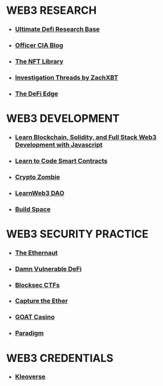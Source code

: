 # WEB3 RESEARCH

- ### [Ultimate Defi Research Base](https://github.com/OffcierCia/ultimate-defi-research-base)

- ### [Officer CIA Blog](https://officercia.mirror.xyz/)

- ### [The NFT Library](https://thenftlibrary.super.site/)

- ### [Investigation Threads by ZachXBT](https://investigations.notion.site/)

- ### [The DeFi Edge](https://www.thedefiedge.com/)

# WEB3 DEVELOPMENT

- ### [Learn Blockchain, Solidity, and Full Stack Web3 Development with Javascript](https://github.com/smartcontractkit/full-blockchain-solidity-course-js)

- ### [Learn to Code Smart Contracts](https://smartcontractprogrammer.com/)

- ### [Crypto Zombie](https://cryptozombies.io/)

- ### [LearnWeb3 DAO](https://learnweb3.io/)

- ### [Build Space](https://buildspace.so/)

# WEB3 SECURITY PRACTICE

- ### [The Ethernaut](https://ethernaut.openzeppelin.com/)

- ### [Damn Vulnerable DeFi](https://www.damnvulnerabledefi.xyz/)

- ### [Blocksec CTFs](https://github.com/blockthreat/blocksec-ctfs)

- ### [Capture the Ether](https://capturetheether.com/)

- ### [GOAT Casino](https://github.com/nccgroup/GOATCasino)

- ### [Paradigm](https://github.com/paradigmxyz)

# WEB3 CREDENTIALS

- ### [Kleoverse](https://kleoverse.com/)

